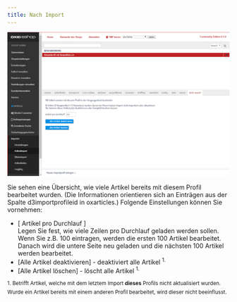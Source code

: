 ```yaml
---
title: Nach Import
---
```


![Artikelimport | Nach Import](../../../../assets/newAssets/Artikelimport-Nachimport.png)

Sie sehen eine Übersicht, wie viele Artikel bereits mit diesem Profil bearbeitet wurden.
(Die Informationen orientieren sich an Einträgen aus der Spalte d3importprofileid in oxarticles.)
Folgende Einstellungen können Sie vornehmen:
- [ Artikel pro Durchlauf ]  
  Legen Sie fest, wie viele Zeilen pro Durchlauf geladen werden sollen.  
  Wenn Sie z.B. 100 eintragen, werden die ersten 100 Artikel bearbeitet.  
  Danach wird die untere Seite neu geladen und die nächsten 100 Artikel werden bearbeitet.  
- [Alle Artikel deaktivieren] - deaktiviert alle Artikel <sup>1.</sup>
- [Alle Artikel löschen] - löscht alle Artikel <sup>1.</sup>  
  
<sup>1. Betrifft Artikel, welche mit dem letztem Import **dieses** Profils nicht aktualisiert wurden.  
Wurde ein Artikel bereits mit einem anderen Profil bearbeitet, wird dieser nicht beeinflusst.</sup>

